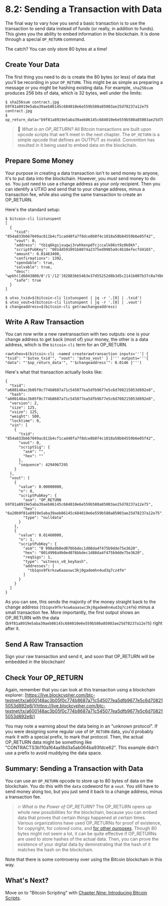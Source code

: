 # 8.2: Sending a Transaction with Data

The final way to vary how you send a basic transaction is to use the transaction to send data instead of funds (or really, in addition to funds). This gives you the ability to embed information in the blockchain. It is done through a special `OP_RETURN` command.

The catch? You can only store 80 bytes at a time!

## Create Your Data

The first thing you need to do is create the 80 bytes (or less) of data that you'll be recording in your `OP_RETURN`. This might be as simple as preparing a message or you might be hashing existing data. For example, `sha256sum` produces 256 bits of data, which is 32 bytes, well under the limits:
```
$ sha256sum contract.jpg
b9f81a8919e5aba39aeb86145c684010e6e559b580a85003ae25d78237a12e75  contract.jpg
$ op_return_data="b9f81a8919e5aba39aeb86145c684010e6e559b580a85003ae25d78237a12e75"
```
> :book: _What is an OP_RETURN?_ All Bitcoin transactions are built upon opcode scripts that we'll meet in the next chapter. The `OP_RETURN` is a simple  opcode that defines an OUTPUT as invalid. Convention has resulted in it being used to embed data on the blockchain.

## Prepare Some Money

Your purpose in creating a data transaction isn't to send money to anyone, it's to put data into the blockchain. However, you _must_ send money to do so. You just need to use a change address as your _only_ recipient. Then you can identify a UTXO and send that to your change address, minus a transaction fee, while also using the same transaction to create an OP_RETURN.

Here's the standard setup:
```
$ bitcoin-cli listunspent
[
  {
    "txid": "854a833b667049ac811b4cf1cad40fa7f8dce8b0f4c1018a58b84559b6e05f42",
    "vout": 0,
    "address": "tb1q6kgsjxuqwj3rwhkenpdfcjccalk06st9z0k0kh",
    "scriptPubKey": "0014d591091b8074a2375ed9985a9c4b18efecfd4165",
    "amount": 0.01463400,
    "confirmations": 1392,
    "spendable": true,
    "solvable": true,
    "desc": "wpkh([d6043800/0'/1'/12']02883bb5463e37d55252d8b3d5c2141b007b37c8a7db6211f75c955acc5ea325eb)#cjr03mru",
    "safe": true
  }
]

$ utxo_txid=$(bitcoin-cli listunspent | jq -r '.[0] | .txid')
$ utxo_vout=$(bitcoin-cli listunspent | jq -r '.[0] | .vout')
$ changeaddress=$(bitcoin-cli getrawchangeaddress)
```

## Write A Raw Transaction

You can now write a new rawtransaction with two outputs: one is your change address to get back (most of) your money, the other is a data address, which is the `bitcoin-cli` term for an OP_RETURN.
```
rawtxhex=$(bitcoin-cli -named createrawtransaction inputs='''[ { "txid": "'$utxo_txid'", "vout": '$utxo_vout' } ]''' outputs='''{ "data": "'$op_return_data'", "'$changeaddress'": 0.0146 }''')
```


Here's what that transaction actually looks like:
```
{
  "txid": "a600148ac3b05f0c774b8687a71c545077ea5dfb9677e5c6d708215053d892e8",
  "hash": "a600148ac3b05f0c774b8687a71c545077ea5dfb9677e5c6d708215053d892e8",
  "version": 2,
  "size": 125,
  "vsize": 125,
  "weight": 500,
  "locktime": 0,
  "vin": [
    {
      "txid": "854a833b667049ac811b4cf1cad40fa7f8dce8b0f4c1018a58b84559b6e05f42",
      "vout": 0,
      "scriptSig": {
        "asm": "",
        "hex": ""
      },
      "sequence": 4294967295
    }
  ],
  "vout": [
    {
      "value": 0.00000000,
      "n": 0,
      "scriptPubKey": {
        "asm": "OP_RETURN b9f81a8919e5aba39aeb86145c684010e6e559b580a85003ae25d78237a12e75",
        "hex": "6a20b9f81a8919e5aba39aeb86145c684010e6e559b580a85003ae25d78237a12e75",
        "type": "nulldata"
      }
    },
    {
      "value": 0.01460000,
      "n": 1,
      "scriptPubKey": {
        "asm": "0 998a9b0ed076bbdec1d88da4f475b9dde75e3620",
        "hex": "0014998a9b0ed076bbdec1d88da4f475b9dde75e3620",
        "reqSigs": 1,
        "type": "witness_v0_keyhash",
        "addresses": [
          "tb1qnx9fkrksw6aaaswc3kj0gademhn4ud3q7cz4fm"
        ]
      }
    }
  ]
}

```
As you can see, this sends the majority of the money straight back to the change address (`tb1qnx9fkrksw6aaaswc3kj0gademhn4ud3q7cz4fm`) minus a small transaction fee. More importantly, the first output shows an OP_RETURN with the data (`b9f81a8919e5aba39aeb86145c684010e6e559b580a85003ae25d78237a12e75`) right after it.

## Send A Raw Transaction

Sign your raw transaction and send it, and soon that OP_RETURN will be embedded in the blockchain!

## Check Your OP_RETURN

Again, remember that you can look at this transaction using a blockchain explorer: 
[https://live.blockcypher.com/btc-testnet/tx/a600148ac3b05f0c774b8687a71c545077ea5dfb9677e5c6d708215053d892e8/](https://live.blockcypher.com/btc-testnet/tx/a600148ac3b05f0c774b8687a71c545077ea5dfb9677e5c6d708215053d892e8/)

You may note a warning about the data being in an "unknown protocol". If you were designing some regular use of `OP_RETURN` data, you'd probably mark it with a special prefix, to mark that protocol. Then, the actual OP_RETURN data might be something like "CONTRACTS3b110a164aa18d3a5ab064ba93fdce62". This example didn't use a prefix to avoid muddying the data space.

## Summary: Sending a Transaction with Data

You can use an `OP_RETURN` opcode to store up to 80 bytes of data on the blockchain. You do this with the `data` codeword for a `vout`. You still have to send money along too, but you just send it back to a change address, minus a transaction fee.

> :fire: _What is the Power of OP_RETURN?_ The OP_RETURN opens up whole new possibilities for the blockchain, because you can embed data that proves that certain things happened at certain times. Various organizations have used OP_RETURNs for proof of existence, for copyright, for colored coins, and [for other purposes](https://en.bitcoin.it/wiki/OP_RETURN). Though 80 bytes might not seem a lot, it can be quite effective if OP_RETURNs are used to store hashes of the actual data. Then, you can prove the existence of your digital data by deminstrating that the hash of it matches the hash on the blockchain.

Note that there is some controversy over using the Bitcoin blockchain in this way.

## What's Next?

Move on to "Bitcoin Scripting" with [Chapter Nine: Introducing Bitcoin Scripts](09_0_Introducing_Bitcoin_Scripts.md).
